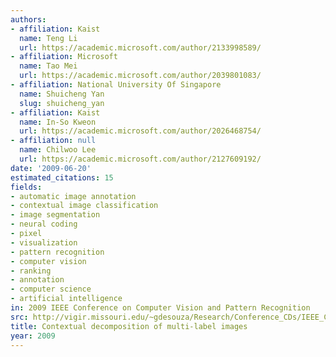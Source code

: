 ```yaml
---
authors:
- affiliation: Kaist
  name: Teng Li
  url: https://academic.microsoft.com/author/2133998589/
- affiliation: Microsoft
  name: Tao Mei
  url: https://academic.microsoft.com/author/2039801083/
- affiliation: National University Of Singapore
  name: Shuicheng Yan
  slug: shuicheng_yan
- affiliation: Kaist
  name: In-So Kweon
  url: https://academic.microsoft.com/author/2026468754/
- affiliation: null
  name: Chilwoo Lee
  url: https://academic.microsoft.com/author/2127609192/
date: '2009-06-20'
estimated_citations: 15
fields:
- automatic image annotation
- contextual image classification
- image segmentation
- neural coding
- pixel
- visualization
- pattern recognition
- computer vision
- ranking
- annotation
- computer science
- artificial intelligence
in: 2009 IEEE Conference on Computer Vision and Pattern Recognition
src: http://vigir.missouri.edu/~gdesouza/Research/Conference_CDs/IEEE_CVPR_2009/data/papers/1132.pdf
title: Contextual decomposition of multi-label images
year: 2009
---
```

